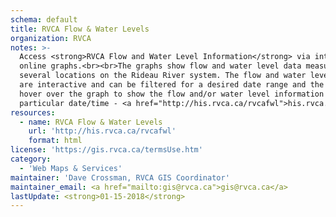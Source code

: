 ```yaml
---
schema: default
title: RVCA Flow & Water Levels
organization: RVCA
notes: >-
  Access <strong>RVCA Flow and Water Level Information</strong> via interactive
  online graphs.<br><br>The graphs show flow and water level data measured at
  several locations on the Rideau River system. The flow and water level graphs
  are interactive and can be filtered for a desired date range and the user can
  hover over the graph to show the flow and/or water level information at a
  particular date/time - <a href="http://his.rvca.ca/rvcafwl">his.rvca.ca</a>.
resources:
  - name: RVCA Flow & Water Levels
    url: 'http://his.rvca.ca/rvcafwl'
    format: html
license: 'https://gis.rvca.ca/termsUse.htm'
category:
  - 'Web Maps & Services'
maintainer: 'Dave Crossman, RVCA GIS Coordinator'
maintainer_email: <a href="mailto:gis@rvca.ca">gis@rvca.ca</a>
lastUpdate: <strong>01-15-2018</strong>
---
```

